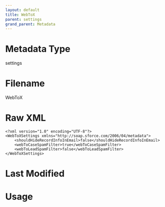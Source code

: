 ```yaml
---
layout: default
title: WebToX
parent: settings
grand_parent: Metadata
---
```

# Metadata Type
settings


# Filename 
WebToX


# Raw XML
```
<?xml version="1.0" encoding="UTF-8"?>
<WebToXSettings xmlns="http://soap.sforce.com/2006/04/metadata">
    <shouldHideRecordInfoInEmail>false</shouldHideRecordInfoInEmail>
    <webToCaseSpamFilter>true</webToCaseSpamFilter>
    <webToLeadSpamFilter>false</webToLeadSpamFilter>
</WebToXSettings>
```


# Last Modified


# Usage
